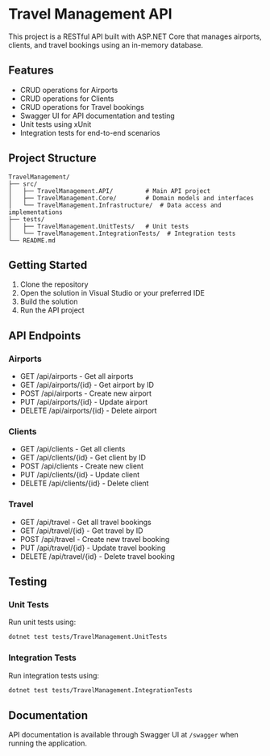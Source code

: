 # Travel Management API

This project is a RESTful API built with ASP.NET Core that manages airports, clients, and travel bookings using an in-memory database.

## Features

- CRUD operations for Airports
- CRUD operations for Clients
- CRUD operations for Travel bookings
- Swagger UI for API documentation and testing
- Unit tests using xUnit
- Integration tests for end-to-end scenarios

## Project Structure

```
TravelManagement/
├── src/
│   ├── TravelManagement.API/         # Main API project
│   ├── TravelManagement.Core/        # Domain models and interfaces
│   └── TravelManagement.Infrastructure/  # Data access and implementations
├── tests/
│   ├── TravelManagement.UnitTests/   # Unit tests
│   └── TravelManagement.IntegrationTests/  # Integration tests
└── README.md
```

## Getting Started

1. Clone the repository
2. Open the solution in Visual Studio or your preferred IDE
3. Build the solution
4. Run the API project

## API Endpoints

### Airports
- GET /api/airports - Get all airports
- GET /api/airports/{id} - Get airport by ID
- POST /api/airports - Create new airport
- PUT /api/airports/{id} - Update airport
- DELETE /api/airports/{id} - Delete airport

### Clients
- GET /api/clients - Get all clients
- GET /api/clients/{id} - Get client by ID
- POST /api/clients - Create new client
- PUT /api/clients/{id} - Update client
- DELETE /api/clients/{id} - Delete client

### Travel
- GET /api/travel - Get all travel bookings
- GET /api/travel/{id} - Get travel by ID
- POST /api/travel - Create new travel booking
- PUT /api/travel/{id} - Update travel booking
- DELETE /api/travel/{id} - Delete travel booking

## Testing

### Unit Tests
Run unit tests using:
```bash
dotnet test tests/TravelManagement.UnitTests
```

### Integration Tests
Run integration tests using:
```bash
dotnet test tests/TravelManagement.IntegrationTests
```

## Documentation
API documentation is available through Swagger UI at `/swagger` when running the application. 